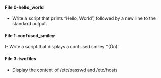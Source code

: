 #### File 0-hello_world
- Write a script that prints “Hello, World”, followed by a new line to the standard output.

#### File 1-confused_smiley
I- Write a script that displays a confused smiley "(Ôo)'.

#### File 3-twofiles
- Display the content of /etc/passwd and /etc/hosts
